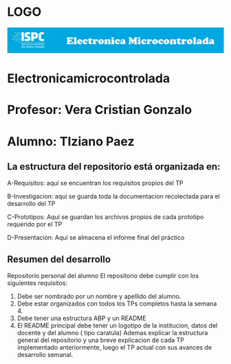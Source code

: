 # LOGO
![alt text](image.png)
# Electronicamicrocontrolada

# Profesor: Vera Cristian Gonzalo
# Alumno: TIziano Paez

## La estructura del repositorio está organizada en:

A-Requisitos: aquí se encuentran los requisitos propios del TP

B-Investigacion: aqui se guarda toda la documentacion recolectada para el desarrollo del TP

C-Prototipos: Aquí se guardan los archivos propios de cada prototipo requerido por el TP

D-Presentación: Aquí se almacena el informe final del práctico

## Resumen del desarrollo
Repositorio personal del alumno 
El repositorio debe cumplir con los siguientes requisitos: 
1) Debe ser nombrado por un nombre y apellido del alumno.
2) Debe estar organizados con todos los TPs completos hasta la semana 4. 
3) Debe tener una estructura ABP y un README
4) El README principal debe tener un logotipo de la institucion, datos del docente y del alumno ( tipo caratula) Ademas explicar la estructura general del repositorio y una breve explicacion de cada TP implementado anteriormente, luego el TP actual con sus avances de desarrollo semanal. 